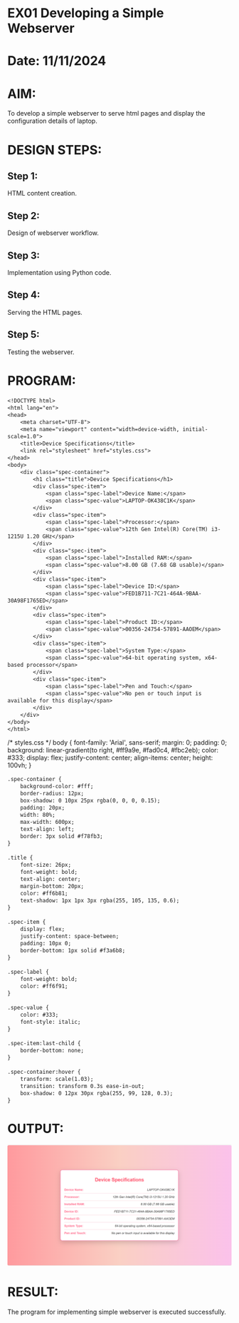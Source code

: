 # EX01 Developing a Simple Webserver

# Date: 11/11/2024
# AIM:
To develop a simple webserver to serve html pages and display the configuration details of laptop.

# DESIGN STEPS:
## Step 1:
HTML content creation.

## Step 2:
Design of webserver workflow.

## Step 3:
Implementation using Python code.

## Step 4:
Serving the HTML pages.

## Step 5:
Testing the webserver.

# PROGRAM:
    <!DOCTYPE html>
    <html lang="en">
    <head>
        <meta charset="UTF-8">
        <meta name="viewport" content="width=device-width, initial-scale=1.0">
        <title>Device Specifications</title>
        <link rel="stylesheet" href="styles.css">
    </head>
    <body>
        <div class="spec-container">
            <h1 class="title">Device Specifications</h1>
            <div class="spec-item">
                <span class="spec-label">Device Name:</span>
                <span class="spec-value">LAPTOP-OK438C1K</span>
            </div>
            <div class="spec-item">
                <span class="spec-label">Processor:</span>
                <span class="spec-value">12th Gen Intel(R) Core(TM) i3-1215U 1.20 GHz</span>
            </div>
            <div class="spec-item">
                <span class="spec-label">Installed RAM:</span>
                <span class="spec-value">8.00 GB (7.68 GB usable)</span>
            </div>
            <div class="spec-item">
                <span class="spec-label">Device ID:</span>
                <span class="spec-value">FED1B711-7C21-464A-9BAA-30A98F1765ED</span>
            </div>
            <div class="spec-item">
                <span class="spec-label">Product ID:</span>
                <span class="spec-value">00356-24754-57891-AAOEM</span>
            </div>
            <div class="spec-item">
                <span class="spec-label">System Type:</span>
                <span class="spec-value">64-bit operating system, x64-based processor</span>
            </div>
            <div class="spec-item">
                <span class="spec-label">Pen and Touch:</span>
                <span class="spec-value">No pen or touch input is available for this display</span>
            </div>
        </div>
    </body>
    </html>

/* styles.css */
    body {
        font-family: 'Arial', sans-serif;
        margin: 0;
        padding: 0;
        background: linear-gradient(to right, #ff9a9e, #fad0c4, #fbc2eb);
        color: #333;
        display: flex;
        justify-content: center;
        align-items: center;
        height: 100vh;
    }
    
    .spec-container {
        background-color: #fff;
        border-radius: 12px;
        box-shadow: 0 10px 25px rgba(0, 0, 0, 0.15);
        padding: 20px;
        width: 80%;
        max-width: 600px;
        text-align: left;
        border: 3px solid #f78fb3;
    }
    
    .title {
        font-size: 26px;
        font-weight: bold;
        text-align: center;
        margin-bottom: 20px;
        color: #ff6b81;
        text-shadow: 1px 1px 3px rgba(255, 105, 135, 0.6);
    }
    
    .spec-item {
        display: flex;
        justify-content: space-between;
        padding: 10px 0;
        border-bottom: 1px solid #f3a6b8;
    }
    
    .spec-label {
        font-weight: bold;
        color: #ff6f91;
    }
    
    .spec-value {
        color: #333;
        font-style: italic;
    }
    
    .spec-item:last-child {
        border-bottom: none;
    }
    
    .spec-container:hover {
        transform: scale(1.03);
        transition: transform 0.3s ease-in-out;
        box-shadow: 0 12px 30px rgba(255, 99, 128, 0.3);
    }

# OUTPUT:
![alt text](<Screenshot 2024-11-25 140940.png>)
# RESULT:
The program for implementing simple webserver is executed successfully.
